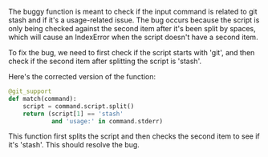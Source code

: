 The buggy function is meant to check if the input command is related to git stash and if it's a usage-related issue. The bug occurs because the script is only being checked against the second item after it's been split by spaces, which will cause an IndexError when the script doesn't have a second item.

To fix the bug, we need to first check if the script starts with 'git', and then check if the second item after splitting the script is 'stash'.

Here's the corrected version of the function:

```python
@git_support
def match(command):
    script = command.script.split()
    return (script[1] == 'stash'
            and 'usage:' in command.stderr)
```

This function first splits the script and then checks the second item to see if it's 'stash'. This should resolve the bug.